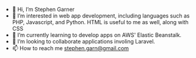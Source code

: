 - 👋 Hi, I’m Stephen Garner
- 👀 I’m interested in web app development, including languages such as PHP, Javascript, and Python. HTML is useful to me as well, along with CSS
- 🌱 I’m currently learning to develop apps on AWS' Elastic Beanstalk.
- 💞️ I’m looking to collaborate applications involing Laravel.
- 📫 How to reach me stephen.garn@gmail.com
